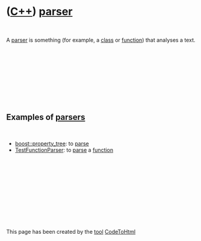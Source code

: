 
 

 

 

 

 

([C++](Cpp.md)) [parser](CppParser.md)
========================================

 

A [parser](CppParser.md) is something (for example, a
[class](CppClass.md) or [function](CppFunction.md)) that analyses a
text.

 

 

 

 

 

Examples of [parsers](CppParser.md)
------------------------------------

 

-   [boost::property\_tree](CppProperty_tree.md): to
    [parse](CppParser.md)
-   [TestFunctionParser](ToolTestFunctionParser.md): to
    [parse](CppParser.md) a [function](CppFunction.md)

 

 

 

 

 

 

This page has been created by the [tool](Tools.md)
[CodeToHtml](ToolCodeToHtml.md)
